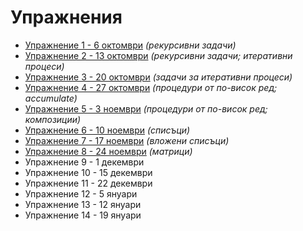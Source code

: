 Упражнения
==========
* [Упражнение 1 - 6 октомври](01/) _(рекурсивни задачи)_
* [Упражнение 2 - 13 октомври](02/) _(рекурсивни задачи; итеративни процеси)_
* [Упражнение 3 - 20 октомври](03/) _(задачи за итеративни процеси)_
* [Упражнение 4 - 27 октомври](04/) _(процедури от по-висок ред; accumulate)_
* [Упражнение 5 - 3 ноември](05/) _(процедури от по-висок ред; композиции)_
* [Упражнение 6 - 10 ноември](06/) _(списъци)_
* [Упражнение 7 - 17 ноември](07/) _(вложени списъци)_
* [Упражнение 8 - 24 ноември](08/) _(матрици)_
* Упражнение 9 - 1 декември
* Упражнение 10 - 15 декември
* Упражнение 11 - 22 декември
* Упражнение 12 - 5 януари
* Упражнение 13 - 12 януари
* Упражнение 14 - 19 януари
